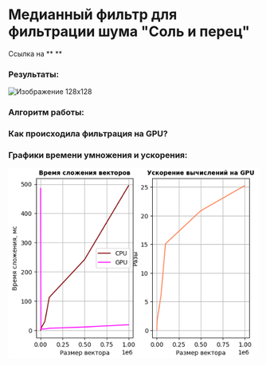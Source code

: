 # Медианный фильтр для фильтрации шума "Соль и перец"

Ссылка на **   **

### Результаты:
![Изображение 128х128](https://github.com/vmokook/HPC-2023/blob/main/SaltandPaper/images/128.png)
















### Алгоритм работы: 


### Как происходила фильтрация на GPU?
 

### Графики времени умножения и ускорения: 
![Графики времени умножения и ускорения](https://github.com/vmokook/HPC-2023/blob/main/VectorSum/2.png)
